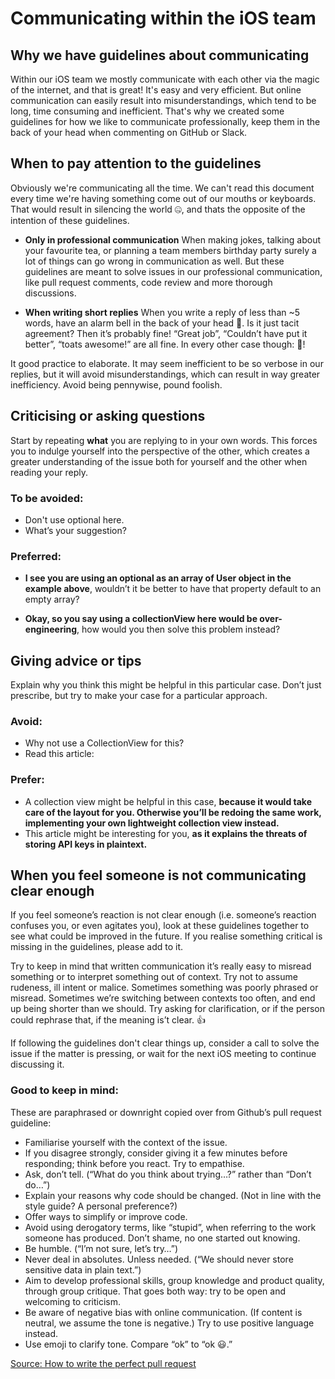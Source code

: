 # Communicating within the iOS team

## Why we have guidelines about communicating
Within our iOS team we mostly communicate with each other via the magic of the internet, and that is great! It's easy and very efficient. But online communication can easily result into misunderstandings, which tend to be long, time consuming and inefficient. That's why we created some guidelines for how we like to communicate professionally, keep them in the back of your head when commenting on GitHub or Slack.

## When to pay attention to the guidelines
Obviously we're communicating all the time. We can't read this document every time we're having something come out of our mouths or keyboards. That would result in silencing the world 🤐, and thats the opposite of the intention of these guidelines.

- **Only in professional communication**
When making jokes, talking about your favourite tea, or planning a team members birthday party surely a lot of things can go wrong in communication as well. But these guidelines are meant to solve issues in our professional communication, like pull request comments, code review and more thorough discussions.

- **When writing short replies**
When you write a reply of less than ~5 words, have an alarm bell in the back of your head 🔔. Is it just tacit agreement? Then it’s probably fine! “Great job”, “Couldn’t have put it better”,  “toats awesome!” are all fine. In every other case though: 🚨!

It good practice to elaborate. It may seem inefficient to be so verbose in our replies, but it will avoid misunderstandings, which can result in way greater inefficiency. Avoid being pennywise, pound foolish.

## Criticising or asking questions
Start by repeating **what** you are replying to in your own words. This forces you to indulge yourself into the perspective of the other, which creates a greater understanding of the issue both for yourself and the other when reading your reply.

### To be avoided:
- Don't use optional here. 
- What’s your suggestion?

### Preferred:
- **I see you are using an optional as an array of User object in the example above**, wouldn’t it be better to have that property default to an empty array?

- **Okay, so you say using a collectionView here would be over-engineering**, how would you then solve this problem instead?

## Giving advice or tips
Explain why you think this might be helpful in this particular case. Don’t just prescribe, but try to make your case for a particular approach.

### Avoid:
- Why not use a CollectionView for this?
- Read this article:

### Prefer:
- A collection view might be helpful in this case, **because it would take care of the layout for you. Otherwise you’ll be redoing the same work, implementing your own lightweight collection view instead.**
- This article might be interesting for you, **as it explains the threats of storing API keys in plaintext.**

## When you feel someone is not communicating clear enough
If you feel someone’s reaction is not clear enough (i.e. someone’s reaction confuses you, or even agitates you), look at these guidelines together to see what could be improved in the future. If you realise something critical is missing in the guidelines, please add to it.

Try to keep in mind that written communication it’s really easy to misread something or to interpret something out of context. Try not to assume rudeness, ill intent or malice. Sometimes something was poorly phrased or misread. Sometimes we’re switching between contexts too often, and end up being shorter than we should. Try asking for clarification, or if the person could rephrase that, if the meaning is’t clear. 👍 

If following the guidelines don't clear things up, consider a call to solve the issue if the matter is pressing, or wait for the next iOS meeting to continue discussing it.

### Good to keep in mind:
These are paraphrased or downright copied over from Github’s pull request guideline:

- Familiarise yourself with the context of the issue.
- If you disagree strongly, consider giving it a few minutes before responding; think before you react. Try to empathise.
- Ask, don’t tell. (“What do you think about trying…?” rather than “Don’t do…”)
- Explain your reasons why code should be changed. (Not in line with the style guide? A personal preference?)
- Offer ways to simplify or improve code.
- Avoid using derogatory terms, like “stupid”, when referring to the work someone has produced. Don’t shame, no one started out knowing.
- Be humble. (“I’m not sure, let’s try…”)
- Never deal in absolutes. Unless needed. (“We should never store sensitive data in plain text.”)
- Aim to develop professional skills, group knowledge and product quality, through group critique. That goes both way: try to be open and welcoming to criticism.
- Be aware of negative bias with online communication. (If content is neutral, we assume the tone is negative.) Try to use positive language instead.
- Use emoji to clarify tone. Compare “ok” to “ok 😃.”

[Source: How to write the perfect pull request](https://github.com/blog/1943-how-to-write-the-perfect-pull-request)

